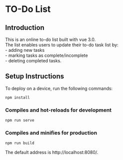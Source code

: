 # TO-Do List

## Introduction 
This is an online to-do list built with vue 3.0. <br> The list enables users to update their to-do task list by: <br> - adding new tasks <br>- marking tasks as complete/incomplete <br>- deleting completed tasks.

## Setup Instructions
To deploy on a device, run the following commands:
```
npm install
```
### Compiles and hot-reloads for development
```
npm run serve
```
### Compiles and minifies for production
```
npm run build
```
The default address is http://localhost:8080/.
